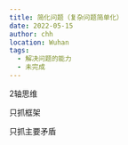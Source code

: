 ```yaml
---
title: 简化问题（复杂问题简单化）
date: 2022-05-15
author: chh
location: Wuhan  
tags: 
  - 解决问题的能力
  - 未完成
---
```

2轴思维

只抓框架

只抓主要矛盾